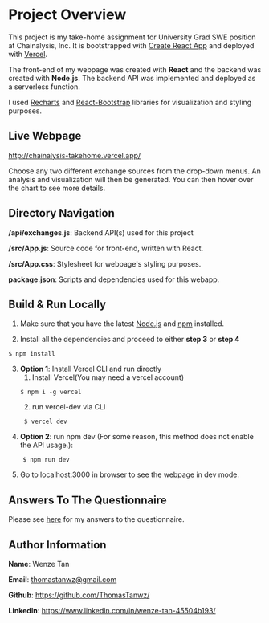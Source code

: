 
# Project Overview

This project is my take-home assignment for University Grad SWE position at Chainalysis, Inc. It is bootstrapped with
[Create React App](https://create-react-app.dev/) and deployed with [Vercel](https://vercel.com/). 

The front-end of my webpage was created with **React** and the backend was created with **Node.js**.
The backend API was implemented and deployed as a serverless function.

I used [Recharts](https://recharts.org/en-US/) and [React-Bootstrap](https://react-bootstrap.github.io/)
libraries for visualization and styling purposes. 

## Live Webpage

http://chainalysis-takehome.vercel.app/

Choose any two different exchange sources
from the drop-down menus. An analysis and visualization will then be generated. 
You can then hover over the chart to see more details.

## Directory Navigation

**/api/exchanges.js**: Backend API(s) used for this project

**/src/App.js**: Source code for front-end, written with React.

**/src/App.css**: Stylesheet for webpage's styling purposes.

**package.json**: Scripts and dependencies used for this webapp.
## Build & Run Locally
1. Make sure that you have the latest [Node.js](https://nodejs.org/en/download/) and
[npm](https://docs.npmjs.com/downloading-and-installing-node-js-and-npm) installed.


2. Install all the dependencies and proceed to either **step 3** or **step 4**
```shell
$ npm install
```
3. **Option 1**: Install Vercel CLI and run directly
      1. Install Vercel(You may need a vercel account)
    ```shell
    $ npm i -g vercel
    ```
    2. run vercel-dev via CLI
   ```shell
    $ vercel dev
    ```
4. **Option 2**: run npm dev (For some reason, this method does not enable the API usage.):
```shell
    $ npm run dev
```
5. Go to localhost:3000 in browser to see the webpage in dev mode. 

## Answers To The Questionnaire
Please see [here](./Questionnaire.md) for my answers to the questionnaire.

## Author Information
**Name**: Wenze Tan

**Email**: thomastanwz@gmail.com

**Github**: https://github.com/ThomasTanwz/

**LinkedIn**: https://www.linkedin.com/in/wenze-tan-45504b193/
